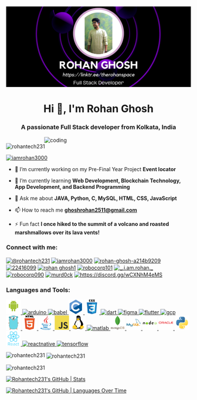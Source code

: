 ![logo](https://github.com/Rohantech231/Rohantech231/blob/main/Black%20Purple%20Blue%20Modern%20YouTube%20Banner2.png)
<h1 align="center">Hi 👋, I'm Rohan Ghosh</h1>
<h3 align="center">A passionate Full Stack developer from Kolkata, India</h3>

<img align="right" alt="coding" width="400" src="https://github.com/Rohantech231/Rohantech231/assets/95543022/03a6e0e6-1f32-47a9-ad31-7eae3155dce1">

<p align="left"> <img src="https://komarev.com/ghpvc/?username=rohantech231&label=Profile%20views&color=0e75b6&style=flat" alt="rohantech231" /> </p>

<p align="left"> <a href="https://twitter.com/iamrohan3000" target="blank"><img src="https://img.shields.io/twitter/follow/iamrohan3000?logo=twitter&style=for-the-badge" alt="iamrohan3000" /></a> </p>

- 🔭 I’m currently working on my Pre-Final Year Project **Event locator**

- 🌱 I’m currently learning **Web Development, Blockchain Technology, App Development, and Backend Programming**

- 💬 Ask me about **JAVA, Python, C, MySQL, HTML, CSS, JavaScript**

- 📫 How to reach me **ghoshrohan2511@gmail.com**

- ⚡ Fun fact **I once hiked to the summit of a volcano and roasted marshmallows over its lava vents!**

<h3 align="left">Connect with me:</h3>
<p align="left">
<a href="https://codepen.io/@rohantech231" target="blank"><img align="center" src="https://raw.githubusercontent.com/rahuldkjain/github-profile-readme-generator/master/src/images/icons/Social/codepen.svg" alt="@rohantech231" height="30" width="40" /></a>
<a href="https://twitter.com/iamrohan3000" target="blank"><img align="center" src="https://raw.githubusercontent.com/rahuldkjain/github-profile-readme-generator/master/src/images/icons/Social/twitter.svg" alt="iamrohan3000" height="30" width="40" /></a>
<a href="https://linkedin.com/in/rohan-ghosh-a214b9209" target="blank"><img align="center" src="https://raw.githubusercontent.com/rahuldkjain/github-profile-readme-generator/master/src/images/icons/Social/linked-in-alt.svg" alt="rohan-ghosh-a214b9209" height="30" width="40" /></a>
<a href="https://stackoverflow.com/users/22416099" target="blank"><img align="center" src="https://raw.githubusercontent.com/rahuldkjain/github-profile-readme-generator/master/src/images/icons/Social/stack-overflow.svg" alt="22416099" height="30" width="40" /></a>
<a href="https://kaggle.com/rohan ghosh1" target="blank"><img align="center" src="https://raw.githubusercontent.com/rahuldkjain/github-profile-readme-generator/master/src/images/icons/Social/kaggle.svg" alt="rohan ghosh1" height="30" width="40" /></a>
<a href="https://fb.com/robocorp101" target="blank"><img align="center" src="https://raw.githubusercontent.com/rahuldkjain/github-profile-readme-generator/master/src/images/icons/Social/facebook.svg" alt="robocorp101" height="30" width="40" /></a>
<a href="https://instagram.com/_.i.am.rohan._" target="blank"><img align="center" src="https://raw.githubusercontent.com/rahuldkjain/github-profile-readme-generator/master/src/images/icons/Social/instagram.svg" alt="_.i.am.rohan._" height="30" width="40" /></a>
<a href="https://www.hackerrank.com/robocorp090" target="blank"><img align="center" src="https://raw.githubusercontent.com/rahuldkjain/github-profile-readme-generator/master/src/images/icons/Social/hackerrank.svg" alt="robocorp090" height="30" width="40" /></a>
<a href="https://www.leetcode.com/murd0ck" target="blank"><img align="center" src="https://raw.githubusercontent.com/rahuldkjain/github-profile-readme-generator/master/src/images/icons/Social/leet-code.svg" alt="murd0ck" height="30" width="40" /></a>
<a href="https://discord.gg/https://discord.gg/wCXNhM4eMS" target="blank"><img align="center" src="https://raw.githubusercontent.com/rahuldkjain/github-profile-readme-generator/master/src/images/icons/Social/discord.svg" alt="https://discord.gg/wCXNhM4eMS" height="30" width="40" /></a>
</p>

<h3 align="left">Languages and Tools:</h3>
<p align="left"> <a href="https://developer.android.com" target="_blank" rel="noreferrer"> <img src="https://raw.githubusercontent.com/devicons/devicon/master/icons/android/android-original-wordmark.svg" alt="android" width="40" height="40"/> </a> <a href="https://www.arduino.cc/" target="_blank" rel="noreferrer"> <img src="https://cdn.worldvectorlogo.com/logos/arduino-1.svg" alt="arduino" width="40" height="40"/> </a> <a href="https://babeljs.io/" target="_blank" rel="noreferrer"> <img src="https://www.vectorlogo.zone/logos/babeljs/babeljs-icon.svg" alt="babel" width="40" height="40"/> </a> <a href="https://www.cprogramming.com/" target="_blank" rel="noreferrer"> <img src="https://raw.githubusercontent.com/devicons/devicon/master/icons/c/c-original.svg" alt="c" width="40" height="40"/> </a> <a href="https://www.w3schools.com/css/" target="_blank" rel="noreferrer"> <img src="https://raw.githubusercontent.com/devicons/devicon/master/icons/css3/css3-original-wordmark.svg" alt="css3" width="40" height="40"/> </a> <a href="https://dart.dev" target="_blank" rel="noreferrer"> <img src="https://www.vectorlogo.zone/logos/dartlang/dartlang-icon.svg" alt="dart" width="40" height="40"/> </a> <a href="https://www.figma.com/" target="_blank" rel="noreferrer"> <img src="https://www.vectorlogo.zone/logos/figma/figma-icon.svg" alt="figma" width="40" height="40"/> </a> <a href="https://flutter.dev" target="_blank" rel="noreferrer"> <img src="https://www.vectorlogo.zone/logos/flutterio/flutterio-icon.svg" alt="flutter" width="40" height="40"/> </a> <a href="https://cloud.google.com" target="_blank" rel="noreferrer"> <img src="https://www.vectorlogo.zone/logos/google_cloud/google_cloud-icon.svg" alt="gcp" width="40" height="40"/> </a> <a href="https://golang.org" target="_blank" rel="noreferrer"> <img src="https://raw.githubusercontent.com/devicons/devicon/master/icons/go/go-original.svg" alt="go" width="40" height="40"/> </a> <a href="https://www.w3.org/html/" target="_blank" rel="noreferrer"> <img src="https://raw.githubusercontent.com/devicons/devicon/master/icons/html5/html5-original-wordmark.svg" alt="html5" width="40" height="40"/> </a> <a href="https://www.java.com" target="_blank" rel="noreferrer"> <img src="https://raw.githubusercontent.com/devicons/devicon/master/icons/java/java-original.svg" alt="java" width="40" height="40"/> </a> <a href="https://developer.mozilla.org/en-US/docs/Web/JavaScript" target="_blank" rel="noreferrer"> <img src="https://raw.githubusercontent.com/devicons/devicon/master/icons/javascript/javascript-original.svg" alt="javascript" width="40" height="40"/> </a> <a href="https://www.linux.org/" target="_blank" rel="noreferrer"> <img src="https://raw.githubusercontent.com/devicons/devicon/master/icons/linux/linux-original.svg" alt="linux" width="40" height="40"/> </a> <a href="https://www.mathworks.com/" target="_blank" rel="noreferrer"> <img src="https://upload.wikimedia.org/wikipedia/commons/2/21/Matlab_Logo.png" alt="matlab" width="40" height="40"/> </a> <a href="https://www.mongodb.com/" target="_blank" rel="noreferrer"> <img src="https://raw.githubusercontent.com/devicons/devicon/master/icons/mongodb/mongodb-original-wordmark.svg" alt="mongodb" width="40" height="40"/> </a> <a href="https://www.mysql.com/" target="_blank" rel="noreferrer"> <img src="https://raw.githubusercontent.com/devicons/devicon/master/icons/mysql/mysql-original-wordmark.svg" alt="mysql" width="40" height="40"/> </a> <a href="https://nodejs.org" target="_blank" rel="noreferrer"> <img src="https://raw.githubusercontent.com/devicons/devicon/master/icons/nodejs/nodejs-original-wordmark.svg" alt="nodejs" width="40" height="40"/> </a> <a href="https://www.oracle.com/" target="_blank" rel="noreferrer"> <img src="https://raw.githubusercontent.com/devicons/devicon/master/icons/oracle/oracle-original.svg" alt="oracle" width="40" height="40"/> </a> <a href="https://www.python.org" target="_blank" rel="noreferrer"> <img src="https://raw.githubusercontent.com/devicons/devicon/master/icons/python/python-original.svg" alt="python" width="40" height="40"/> </a> <a href="https://reactjs.org/" target="_blank" rel="noreferrer"> <img src="https://raw.githubusercontent.com/devicons/devicon/master/icons/react/react-original-wordmark.svg" alt="react" width="40" height="40"/> </a> <a href="https://reactnative.dev/" target="_blank" rel="noreferrer"> <img src="https://reactnative.dev/img/header_logo.svg" alt="reactnative" width="40" height="40"/> </a> <a href="https://www.tensorflow.org" target="_blank" rel="noreferrer"> <img src="https://www.vectorlogo.zone/logos/tensorflow/tensorflow-icon.svg" alt="tensorflow" width="40" height="40"/> </a> </p>

<p><img align="left" src="https://github-readme-stats.vercel.app/api/top-langs?username=rohantech231&show_icons=true&locale=en&layout=compact" alt="rohantech231" /></p>

<p>&nbsp;<img align="center" src="https://github-readme-stats.vercel.app/api?username=rohantech231&show_icons=true&locale=en" alt="rohantech231" /></p>

<p><img align="center" src="https://github-readme-streak-stats.herokuapp.com/?user=rohantech231&" alt="rohantech231" /></p>

[![Rohantech231's GitHub | Stats](https://stats.quine.sh/Rohantech231/github?theme=light)](https://quine.sh?utm_source=widgets&utm_campaign=Rohantech231)

[![Rohantech231's GitHub | Languages Over Time](https://stats.quine.sh/Rohantech231/languages-over-time?theme=dark)](https://quine.sh?utm_source=widgets&utm_campaign=Rohantech231)
